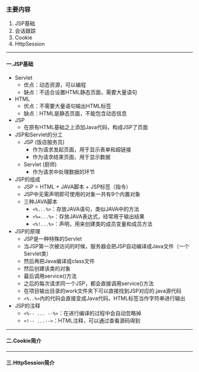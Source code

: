 ### 主要内容
1. JSP基础
2. 会话跟踪
3. Cookie
4. HttpSession

---

#### 一.JSP基础
* Servlet
    - 优点：动态资源，可以编程
    - 缺点：不适合设置HTML静态页面，需要大量语句
* HTML
    - 优点：不需要大量语句输出HTML标签
    - 缺点：HTML是静态页面，不能包含动态信息
* JSP
    - 在原有HTML基础之上添加Java代码，构成JSP了页面
* JSP和Servlet的分工
    * JSP (饭店服务员)
        - 作为请求发起页面，用于显示表单和超链接
        - 作为请求结束页面，用于显示数据
    * Servlet (厨师)
        - 作为请求中处理数据的环节
* JSP的组成
    - JSP = HTML + JAVA脚本 + JSP标签（指令）
    - JSP中无需声明即可使用的对象一共有9个内置对象
    - 三种JAVA脚本
        - `<%...%>`：存放JAVA语句，类似JAVA中的方法
        - `<%=...%>`：存放JAVA表达式，经常用于输出结果
        - `<%!...%>`：声明，用来创建类的成员变量和成员方法
* JSP的原理
    - JSP是一种特殊的Servlet
    - 当JSP第一次被访问的时候，服务器会把JSP自动编译成Java文件（一个Servlet类）
    - 然后再把Java编译成class文件
    - 然后创建该类的对象
    - 最后调用service()方法
    - 之后的每次请求同一个JSP，都会直接调用service()方法
    - 在项目输出目录的work文件夹下可以直接找到JSP对应的.java源代码
    - `<%..%>`内的代码会直接变成Java代码，HTML标签当作字符串进行输出
* JSP的注释
    - `<%-- ... --%>`：在进行编译的过程中会自动忽略掉
    - `<!-- ...-->`：HTML注释，可以通过查看源码得到

---

#### 二.Cookie简介

---

#### 三.HttpSession简介

